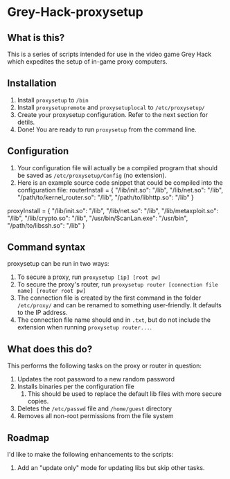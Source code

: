# Grey-Hack-proxysetup

## What is this?
This is a series of scripts intended for use in the video game Grey Hack which expedites the setup of in-game proxy computers.

## Installation
1. Install `proxysetup` to `/bin`
2. Install `proxysetupremote` and `proxysetuplocal` to `/etc/proxysetup/`
3. Create your proxysetup configuration. Refer to the next section for detils.
4. Done! You are ready to run `proxysetup` from the command line.

## Configuration
1. Your configuration file will actually be a compiled program that should be saved as `/etc/proxysetup/Config` (no extension).
2. Here is an example source code snippet that could be compiled into the configuration file:
  routerInstall = {
  	"/lib/init.so": "/lib",
  	"/lib/net.so": "/lib",
  	"/path/to/kernel_router.so": "/lib",
  	"/path/to/libhttp.so": "/lib" }
  
  proxyInstall = {
  	"/lib/init.so": "/lib",
  	"/lib/net.so": "/lib",
  	"/lib/metaxploit.so": "/lib",
  	"/lib/crypto.so": "/lib",
  	"/usr/bin/ScanLan.exe": "/usr/bin",
  	"/path/to/libssh.so": "/lib" }

## Command syntax
proxysetup can be run in two ways:
1. To secure a proxy, run `proxysetup [ip] [root pw]`
2. To secure the proxy's router, run `proxysetup router [connection file name] [router root pw]`
  1. The connection file is created by the first command in the folder `/etc/proxy/` and can be renamed to something user-friendly. It defaults to the IP address.
  2. The connection file name should end in `.txt`, but do not include the extension when running `proxysetup router...`.

## What does this do?
This performs the following tasks on the proxy or router in question:
1. Updates the root password to a new random password
2. Installs binaries per the configuration file
   1. This should be used to replace the default lib files with more secure copies.
4. Deletes the `/etc/passwd` file and `/home/guest` directory
5. Removes all non-root permissions from the file system

## Roadmap
I'd like to make the following enhancements to the scripts:
1. Add an "update only" mode for updating libs but skip other tasks.
